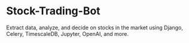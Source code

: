 # Stock-Trading-Bot
Extract data, analyze, and decide on stocks in the market using Django, Celery, TimescaleDB, Jupyter, OpenAI, and more.
